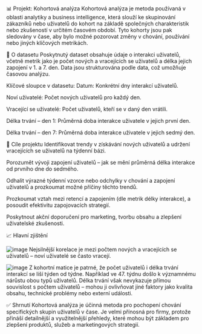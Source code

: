 📊 Projekt: Kohortová analýza
Kohortová analýza je metoda používaná v oblasti analytiky a business intelligence, která slouží ke skupinování zákazníků nebo uživatelů do kohort na základě společných charakteristik nebo zkušeností v určitém časovém období. Tyto kohorty jsou pak sledovány v čase, aby bylo možné pozorovat změny v chování, používání nebo jiných klíčových metrikách.



🧾 O datasetu
Poskytnutý dataset obsahuje údaje o interakci uživatelů, včetně metrik jako je počet nových a vracejících se uživatelů a délka jejich zapojení v 1. a 7. den. Data jsou strukturována podle data, což umožňuje časovou analýzu.

Klíčové sloupce v datasetu:
Datum: Konkrétní dny interakcí uživatelů.

Noví uživatelé: Počet nových uživatelů pro každý den.

Vracející se uživatelé: Počet uživatelů, kteří se v daný den vrátili.

Délka trvání – den 1: Průměrná doba interakce uživatele v jejich první den.

Délka trvání – den 7: Průměrná doba interakce uživatele v jejich sedmý den.

🎯 Cíle projektu
Identifikovat trendy v získávání nových uživatelů a udržení vracejících se uživatelů na týdenní bázi.

Porozumět vývoji zapojení uživatelů – jak se mění průměrná délka interakce od prvního dne do sedmého.

Odhalit výrazné týdenní vzorce nebo odchylky v chování a zapojení uživatelů a prozkoumat možné příčiny těchto trendů.

Prozkoumat vztah mezi retencí a zapojením (dle metrik délky interakce), a posoudit efektivitu zapojovacích strategií.

Poskytnout akční doporučení pro marketing, tvorbu obsahu a zlepšení uživatelské zkušenosti.

📈 Hlavní zjištění

![image](https://github.com/user-attachments/assets/a5ec873b-154f-4971-b144-91e5732848d2)
Nejsilnější korelace je mezi počtem nových a vracejících se uživatelů – noví uživatelé se často vracejí.

![image](https://github.com/user-attachments/assets/6e2019ba-0c00-4669-89ad-af2b10413db7)
Z kohortní matice je patrné, že počet uživatelů i délka trvání interakcí se liší týden od týdne. Například ve 47. týdnu došlo k významnému nárůstu obou typů uživatelů. Délka trvání však nevykazuje přímou souvislost s počtem uživatelů – mohou ji ovlivňovat jiné faktory jako kvalita obsahu, technické problémy nebo externí události.


✅ Shrnutí
Kohortová analýza je účinná metoda pro pochopení chování specifických skupin uživatelů v čase. Je velmi přínosná pro firmy, protože přináší detailnější a využitelnější přehledy, které mohou být základem pro zlepšení produktů, služeb a marketingových strategií.

